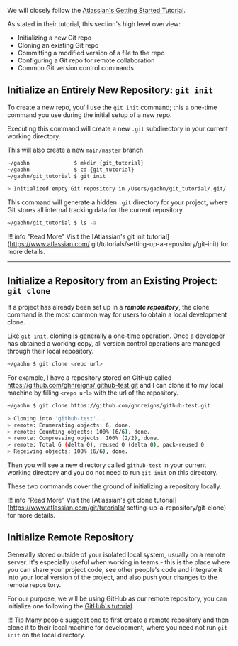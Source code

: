 We will closely follow the [Atlassian's Getting Started Tutorial](https://www.atlassian.com/git/tutorials/setting-up-a-repository).

As stated in their tutorial, this section's high level overview:

- Initializing a new Git repo
- Cloning an existing Git repo
- Committing a modified version of a file to the repo
- Configuring a Git repo for remote collaboration
- Common Git version control commands

## Initialize an Entirely New Repository: `git init`

To create a new repo, you'll use the `git init` command;
this a one-time command you use during the initial setup of a new repo. 

Executing this command will create a new `.git` subdirectory in your current working directory. 

This will also create a new `main/master` branch. 

```bash title="initialize a new repo" linenums="1"
~/gaohn              $ mkdir {git_tutorial}
~/gaohn              $ cd {git_tutorial}
~/gaohn/git_tutorial $ git init

> Initialized empty Git repository in /Users/gaohn/git_tutorial/.git/
```

This command will generate a hidden `.git` directory for your project, where Git stores all internal tracking data for the current repository.

```bash
~/gaohn/git_tutorial $ ls -a
```

!!! info "Read More"
    Visit the [Atlassian's git init tutorial](https://www.atlassian.com/
    git/tutorials/setting-up-a-repository/git-init) for more details.

---

## Initialize a Repository from an Existing Project: `git clone`

If a project has already been set up in a ***remote repository***, the clone command is the most 
common way for users to obtain a local development clone. 

Like `git init`, cloning is generally a one-time operation. Once a developer has obtained a working 
copy, all version control operations are managed through their local repository.

```bash title="clone a repo" linenums="1"
~/gaohn $ git clone <repo url>
```

For example, I have a repository stored on GitHub called [https://github.com/ghnreigns/
github-test.git](https://github.com/ghnreigns/github-test.git) and I can clone it to my 
local machine by filling `<repo url>` with the url of the repository.

```bash title="clone a repo" linenums="1"
~/gaohn $ git clone https://github.com/ghnreigns/github-test.git

> Cloning into 'github-test'...
> remote: Enumerating objects: 6, done.
> remote: Counting objects: 100% (6/6), done.
> remote: Compressing objects: 100% (2/2), done.
> remote: Total 6 (delta 0), reused 0 (delta 0), pack-reused 0
> Receiving objects: 100% (6/6), done.
```

Then you will see a new directory called `github-test` in your current working directory and 
you do not need to run `git init` on this directory.

These two commands cover the ground of initializing a repository locally.

!!! info "Read More"
    Visit the [Atlassian's git clone tutorial](https://www.atlassian.com/git/tutorials/
    setting-up-a-repository/git-clone) for more details.

## Initialize Remote Repository

Generally stored outside of your isolated local system, usually on a remote server.
It's especially useful when working in teams - this is the place where you can share your project 
code, see other people's code and integrate it into your local version of the project, and also push 
your changes to the remote repository.

For our purpose, we will be using GitHub as our remote repository, you can initialize one following
the [GitHub's tutorial](https://docs.github.com/en/github/getting-started-with-github/create-a-repo).

!!! Tip
    Many people suggest one to first create a remote repository and then clone it to their local
    machine for development, where you need not run `git init` on the local directory.